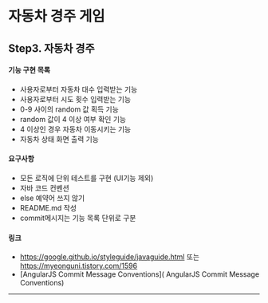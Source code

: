 # 자동차 경주 게임
## Step3. 자동차 경주
#### 기능 구현 목록
* 사용자로부터 자동차 대수 입력받는 기능
* 사용자로부터 시도 횟수 입력받는 기능
* 0-9 사이의 random 값 획득 기능
* random 값이 4 이상 여부 확인 기능
* 4 이상인 경우 자동차 이동시키는 기능
* 자동차 상태 화면 출력 기능

#### 요구사항
* 모든 로직에 단위 테스트를 구현 (UI기능 제외)
* 자바 코드 컨벤션
* else 예약어 쓰지 않기
* README.md 작성 
* commit메시지는 기능 목록 단위로 구분

#### 링크
* <https://google.github.io/styleguide/javaguide.html> 또는 <https://myeonguni.tistory.com/1596>
* [AngularJS Commit Message Conventions]( AngularJS Commit Message Conventions)
***